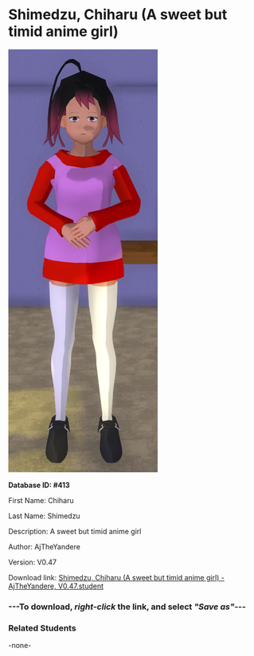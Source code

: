 # Shimedzu, Chiharu (A sweet but timid anime girl)

<img src="Files/Shimedzu, Chiharu (A sweet but timid anime girl).png" title="Shimedzu, Chiharu (A sweet but timid anime girl) - AjTheYandere, V0.47">

**Database ID: #413**

First Name: Chiharu

Last Name: Shimedzu

Description: A sweet but timid anime girl

Author: AjTheYandere

Version: V0.47

Download link: <a href="https://raw.githubusercontent.com/Arbiter1223/Daigaku-Gurashi-Custom-Students/master/Students/Files/Shimedzu%2C%20Chiharu%20(A%20sweet%20but%20timid%20anime%20girl)%20-%20AjTheYandere%2C%20V0.47.student">Shimedzu, Chiharu (A sweet but timid anime girl) - AjTheYandere, V0.47.student</a>

### ---**To download, _right-click_ the link, and select _"Save as"_**---

### Related Students

-none-
